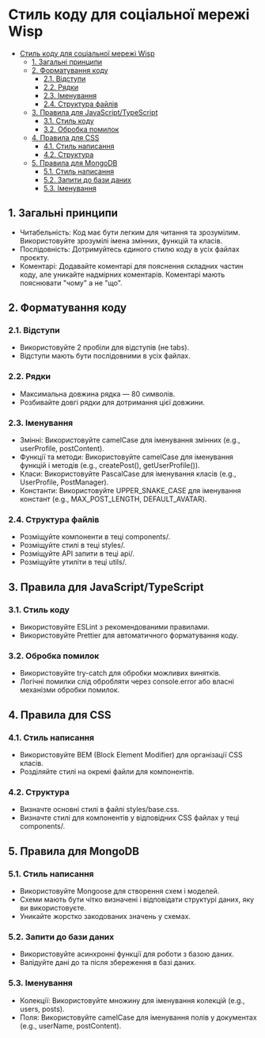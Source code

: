 # Стиль коду для соціальної мережі Wisp

- [Стиль коду для соціальної мережі Wisp](#стиль-коду-для-соціальної-мережі-wisp)
  - [1. Загальні принципи](#1-загальні-принципи)
  - [2. Форматування коду](#2-форматування-коду)
    - [2.1. Відступи](#21-відступи)
    - [2.2. Рядки](#22-рядки)
    - [2.3. Іменування](#23-іменування)
    - [2.4. Структура файлів](#24-структура-файлів)
  - [3. Правила для JavaScript/TypeScript](#3-правила-для-javascripttypescript)
    - [3.1. Стиль коду](#31-стиль-коду)
    - [3.2. Обробка помилок](#32-обробка-помилок)
  - [4. Правила для CSS](#4-правила-для-css)
    - [4.1. Стиль написання](#41-стиль-написання)
    - [4.2. Структура](#42-структура)
  - [5. Правила для MongoDB](#5-правила-для-mongodb)
    - [5.1. Стиль написання](#51-стиль-написання)
    - [5.2. Запити до бази даних](#52-запити-до-бази-даних)
    - [5.3. Іменування](#53-іменування)

## 1. Загальні принципи

- Читабельність: Код має бути легким для читання та зрозумілим. Використовуйте зрозумілі імена змінних, функцій та класів.
- Послідовність: Дотримуйтесь єдиного стилю коду в усіх файлах проєкту.
- Коментарі: Додавайте коментарі для пояснення складних частин коду, але уникайте надмірних коментарів. Коментарі мають пояснювати "чому" а не "що".

## 2. Форматування коду

### 2.1. Відступи

- Використовуйте 2 пробіли для відступів (не tabs).
- Відступи мають бути послідовними в усіх файлах.

### 2.2. Рядки

- Максимальна довжина рядка — 80 символів.
- Розбивайте довгі рядки для дотримання цієї довжини.

### 2.3. Іменування

- Змінні: Використовуйте camelCase для іменування змінних (e.g., userProfile, postContent).
- Функції та методи: Використовуйте camelCase для іменування функцій і методів (e.g., createPost(), getUserProfile()).
- Класи: Використовуйте PascalCase для іменування класів (e.g., UserProfile, PostManager).
- Константи: Використовуйте UPPER_SNAKE_CASE для іменування констант (e.g., MAX_POST_LENGTH, DEFAULT_AVATAR).

### 2.4. Структура файлів

- Розміщуйте компоненти в теці components/.
- Розміщуйте стилі в теці styles/.
- Розміщуйте API запити в теці api/.
- Розміщуйте утиліти в теці utils/.

## 3. Правила для JavaScript/TypeScript

### 3.1. Стиль коду

- Використовуйте ESLint з рекомендованими правилами.
- Використовуйте Prettier для автоматичного форматування коду.

### 3.2. Обробка помилок

- Використовуйте try-catch для обробки можливих винятків.
- Логічні помилки слід обробляти через console.error або власні механізми обробки помилок.

## 4. Правила для CSS

### 4.1. Стиль написання

- Використовуйте BEM (Block Element Modifier) для організації CSS класів.
- Розділяйте стилі на окремі файли для компонентів.

### 4.2. Структура

- Визначте основні стилі в файлі styles/base.css.
- Визначте стилі для компонентів у відповідних CSS файлах у теці components/.

## 5. Правила для MongoDB

### 5.1. Стиль написання

- Використовуйте Mongoose для створення схем і моделей.
- Схеми мають бути чітко визначені і відповідати структурі даних, яку ви використовуєте.
- Уникайте жорстко закодованих значень у схемах.

### 5.2. Запити до бази даних

- Використовуйте асинхронні функції для роботи з базою даних.
- Валідуйте дані до та після збереження в базі даних.

### 5.3. Іменування

- Колекції: Використовуйте множину для іменування колекцій (e.g., users, posts).
- Поля: Використовуйте camelCase для іменування полів у документах (e.g., userName, postContent).

